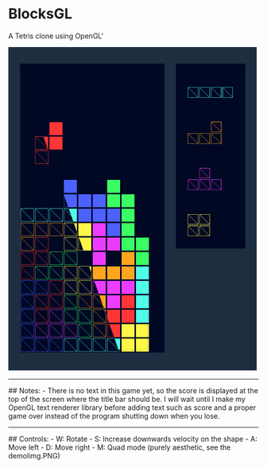 # BlocksGL
A Tetris clone using OpenGL'
<div><img src="demoImg.PNG" width="500"></img></div>
<hr>
## Notes:
- There is no text in this game yet, so the score is displayed at the top of the screen where the title bar should be. I will wait until I make my OpenGL text renderer library before adding text such as score and a proper game over instead of the program shutting down when you lose.
<hr>
## Controls:
- W: Rotate
- S: Increase downwards velocity on the shape
- A: Move left
- D: Move right
- M: Quad mode (purely aesthetic, see the demoIimg.PNG)
